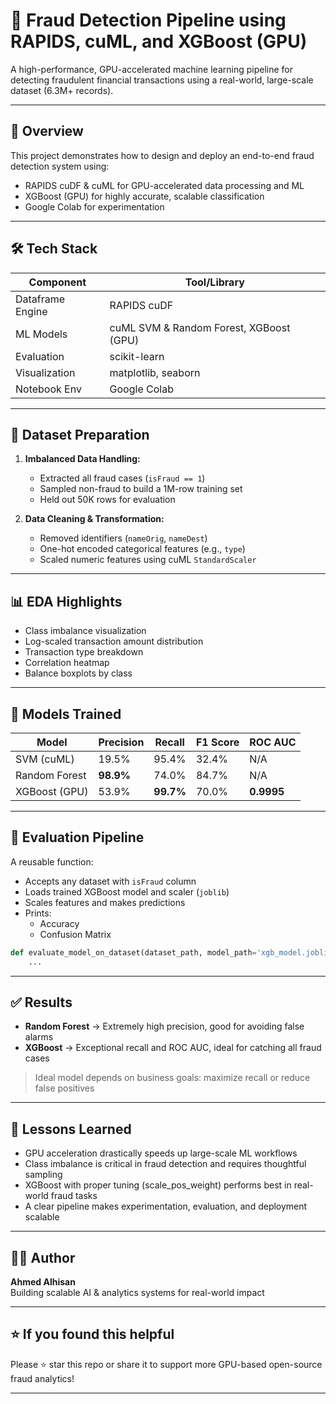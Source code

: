 # 🚀 Fraud Detection Pipeline using RAPIDS, cuML, and XGBoost (GPU)

A high-performance, GPU-accelerated machine learning pipeline for detecting fraudulent financial transactions using a real-world, large-scale dataset (6.3M+ records).

---

## 🧠 Overview
This project demonstrates how to design and deploy an end-to-end fraud detection system using:
- RAPIDS cuDF & cuML for GPU-accelerated data processing and ML
- XGBoost (GPU) for highly accurate, scalable classification
- Google Colab for experimentation

---

## 🛠️ Tech Stack

| Component        | Tool/Library            |
|------------------|-------------------------|
| Dataframe Engine | RAPIDS cuDF             |
| ML Models        | cuML SVM & Random Forest, XGBoost (GPU) |
| Evaluation       | scikit-learn            |
| Visualization    | matplotlib, seaborn     |
| Notebook Env     | Google Colab            |

---

## 🧪 Dataset Preparation

1. **Imbalanced Data Handling:**
   - Extracted all fraud cases (`isFraud == 1`)
   - Sampled non-fraud to build a 1M-row training set
   - Held out 50K rows for evaluation

2. **Data Cleaning & Transformation:**
   - Removed identifiers (`nameOrig`, `nameDest`)
   - One-hot encoded categorical features (e.g., `type`)
   - Scaled numeric features using cuML `StandardScaler`

---

## 📊 EDA Highlights

- Class imbalance visualization
- Log-scaled transaction amount distribution
- Transaction type breakdown
- Correlation heatmap
- Balance boxplots by class

---

## 🤖 Models Trained

| Model           | Precision | Recall | F1 Score | ROC AUC |
|----------------|-----------|--------|----------|---------|
| SVM (cuML)     | 19.5%     | 95.4%  | 32.4%    | N/A     |
| Random Forest  | **98.9%** | 74.0%  | 84.7%    | N/A     |
| XGBoost (GPU)  | 53.9%     | **99.7%** | 70.0% | **0.9995** |

---

## 🧩 Evaluation Pipeline

A reusable function:
- Accepts any dataset with `isFraud` column
- Loads trained XGBoost model and scaler (`joblib`)
- Scales features and makes predictions
- Prints:
  - Accuracy
  - Confusion Matrix

```python
def evaluate_model_on_dataset(dataset_path, model_path='xgb_model.joblib', scaler_path='scaler.joblib'):
    ...
```

---

## ✅ Results

- **Random Forest** → Extremely high precision, good for avoiding false alarms
- **XGBoost** → Exceptional recall and ROC AUC, ideal for catching all fraud cases

> Ideal model depends on business goals: maximize recall or reduce false positives

---


## 📌 Lessons Learned

- GPU acceleration drastically speeds up large-scale ML workflows
- Class imbalance is critical in fraud detection and requires thoughtful sampling
- XGBoost with proper tuning (scale_pos_weight) performs best in real-world fraud tasks
- A clear pipeline makes experimentation, evaluation, and deployment scalable

---

## 👨‍💻 Author
**Ahmed Alhisan**  
Building scalable AI & analytics systems for real-world impact  


---

## ⭐ If you found this helpful
Please ⭐ star this repo or share it to support more GPU-based open-source fraud analytics!

---
